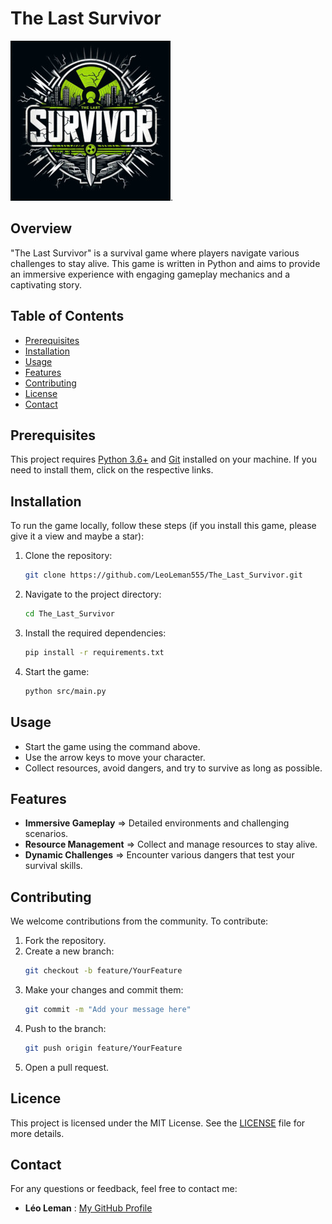 # The Last Survivor

![Poster of the game](res/menu/logo.jpg "The Last Survivor").

## Overview

"The Last Survivor" is a survival game where players navigate various challenges to stay alive. This game is written in Python and aims to provide an immersive experience with engaging gameplay mechanics and a captivating story.

## Table of Contents

- [Prerequisites](#prerequisites)
- [Installation](#installation)
- [Usage](#usage)
- [Features](#features)
- [Contributing](#contributing)
- [License](#license)
- [Contact](#contact)

## Prerequisites

This project requires [Python 3.6+](https://www.python.org/) and [Git](https://git-scm.com/) installed on your machine. If you need to install them, click on the respective links.

## Installation

To run the game locally, follow these steps (if you install this game, please give it a view and maybe a star):

1. Clone the repository:
   ```bash
   git clone https://github.com/LeoLeman555/The_Last_Survivor.git
   ```
2. Navigate to the project directory:
   ```bash
   cd The_Last_Survivor
   ```
3. Install the required dependencies:
   ```bash
   pip install -r requirements.txt
   ```
4. Start the game:
   ```bash
   python src/main.py
   ```

## Usage

- Start the game using the command above.
- Use the arrow keys to move your character.
- Collect resources, avoid dangers, and try to survive as long as possible.

## Features

- **Immersive Gameplay** => Detailed environments and challenging scenarios.
- **Resource Management** => Collect and manage resources to stay alive.
- **Dynamic Challenges** => Encounter various dangers that test your survival skills.

## Contributing

We welcome contributions from the community. To contribute:

1. Fork the repository.
2. Create a new branch:
   ```bash
   git checkout -b feature/YourFeature
   ```
3. Make your changes and commit them:
   ```bash
   git commit -m "Add your message here"
   ```
4. Push to the branch:
   ```bash
   git push origin feature/YourFeature
   ```
5. Open a pull request.

## Licence

This project is licensed under the MIT License. See the [LICENSE](LICENSE) file for more details.

## Contact

For any questions or feedback, feel free to contact me:

- **Léo Leman** : [My GitHub Profile](https://github.com/LeoLeman555)
